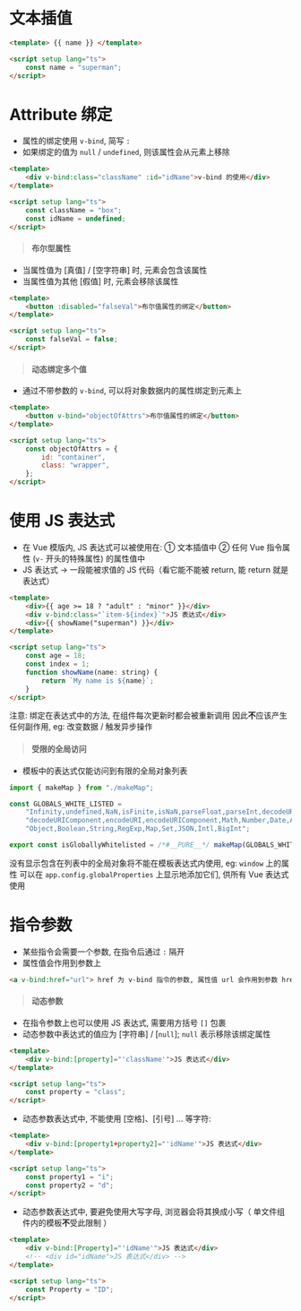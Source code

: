 # 文本插值

```html
<template> {{ name }} </template>

<script setup lang="ts">
    const name = "superman";
</script>
```

# Attribute 绑定

-   属性的绑定使用 `v-bind`, 简写 `:`
-   如果绑定的值为 `null` / `undefined`, 则该属性会从元素上移除

```html
<template>
    <div v-bind:class="className" :id="idName">v-bind 的使用</div>
</template>

<script setup lang="ts">
    const className = "box";
    const idName = undefined;
</script>
```

> #### 布尔型属性

-   当属性值为 [真值] / [空字符串] 时, 元素会包含该属性
-   当属性值为其他 [假值] 时, 元素会移除该属性

```html
<template>
    <button :disabled="falseVal">布尔值属性的绑定</button>
</template>

<script setup lang="ts">
    const falseVal = false;
</script>
```

> #### 动态绑定多个值

-   通过不带参数的 `v-bind`, 可以将对象数据内的属性绑定到元素上

```html
<template>
    <button v-bind="objectOfAttrs">布尔值属性的绑定</button>
</template>

<script setup lang="ts">
    const objectOfAttrs = {
        id: "container",
        class: "wrapper",
    };
</script>
```

# 使用 JS 表达式

-   在 Vue 模版内, JS 表达式可以被使用在:
    ① 文本插值中
    ② 任何 Vue 指令属性 (`v-` 开头的特殊属性) 的属性值中
-   JS 表达式 → 一段能被求值的 JS 代码（看它能不能被 return, 能 return 就是表达式）

```html
<template>
    <div>{{ age >= 18 ? "adult" : "minor" }}</div>
    <div v-bind:class="`item-${index}`">JS 表达式</div>
    <div>{{ showName("superman") }}</div>
</template>

<script setup lang="ts">
    const age = 18;
    const index = 1;
    function showName(name: string) {
        return `My name is ${name}`;
    }
</script>
```

注意: 绑定在表达式中的方法, 在组件每次更新时都会被重新调用
因此**不**应该产生任何副作用, eg: 改变数据 / 触发异步操作

> #### 受限的全局访问

-   模板中的表达式仅能访问到有限的全局对象列表

```js
import { makeMap } from "./makeMap";

const GLOBALS_WHITE_LISTED =
    "Infinity,undefined,NaN,isFinite,isNaN,parseFloat,parseInt,decodeURI," +
    "decodeURIComponent,encodeURI,encodeURIComponent,Math,Number,Date,Array," +
    "Object,Boolean,String,RegExp,Map,Set,JSON,Intl,BigInt";

export const isGloballyWhitelisted = /*#__PURE__*/ makeMap(GLOBALS_WHITE_LISTED);
```

没有显示包含在列表中的全局对象将不能在模板表达式内使用, eg: `window` 上的属性
可以在 `app.config.globalProperties` 上显示地添加它们, 供所有 Vue 表达式使用

# 指令参数

-   某些指令会需要一个参数, 在指令后通过 `:` 隔开
-   属性值会作用到参数上

```html
<a v-bind:href="url"> href 为 v-bind 指令的参数, 属性值 url 会作用到参数 href 上 </a>
```

> #### 动态参数

-   在指令参数上也可以使用 JS 表达式, 需要用方括号 `[]` 包裹
-   动态参数中表达式的值应为 [字符串] / [`null`]; `null` 表示移除该绑定属性

```html
<template>
    <div v-bind:[property]="'className'">JS 表达式</div>
</template>

<script setup lang="ts">
    const property = "class";
</script>
```

-   动态参数表达式中, 不能使用 [空格]、[引号] ... 等字符:

```html
<template>
    <div v-bind:[property1+property2]="'idName'">JS 表达式</div>
</template>

<script setup lang="ts">
    const property1 = "i";
    const property2 = "d";
</script>
```

-   动态参数表达式中, 要避免使用大写字母, 浏览器会将其换成小写（ 单文件组件内的模板**不**受此限制 ）

```html
<template>
    <div v-bind:[Property]="'idName'">JS 表达式</div>
    <!-- <div id="idName">JS 表达式</div> -->
</template>

<script setup lang="ts">
    const Property = "ID";
</script>
```
